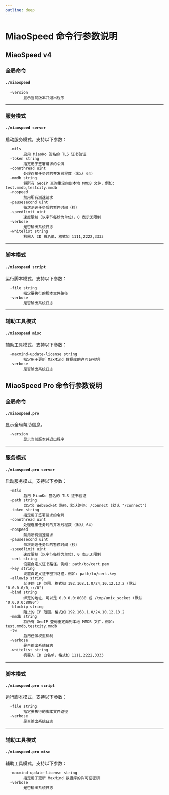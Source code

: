 ```yaml
---
outline: deep
---
```


# MiaoSpeed 命令行参数说明
## MiaoSpeed v4
### 全局命令

#### `./miaospeed`
```
  -version
        显示当前版本并退出程序
```

* * *

### 服务模式

#### `./miaospeed server`

启动服务模式，支持以下参数：

```
  -mtls
        启用 MiaoKo 签名的 TLS 证书验证
  -token string
        指定用于签署请求的令牌
  -connthread uint
        处理连接任务时的并发线程数 (默认 64)
  -mmdb string
        将所有 GeoIP 查询重定向到本地 MMDB 文件，例如: test.mmdb,testcity.mmdb
  -nospeed
        禁用所有测速请求
  -pausesecond uint
        每次测速任务后的暂停时间（秒）
  -speedlimit uint
        速度限制（以字节每秒为单位），0 表示无限制
  -verbose
        是否输出系统日志
  -whitelist string
        机器人 ID 白名单，格式如 1111,2222,3333
```

* * *

### 脚本模式

#### `./miaospeed script`

运行脚本模式，支持以下参数：

```
  -file string
        指定要执行的脚本文件路径
  -verbose
        是否输出系统日志
```

* * *

### 辅助工具模式

#### `./miaospeed misc`

辅助工具模式，支持以下参数：

```
  -maxmind-update-license string
        指定用于更新 MaxMind 数据库的许可证密钥
  -verbose
        是否输出系统日志
```

## MiaoSpeed Pro 命令行参数说明

### 全局命令

#### `./miaospeed.pro`
显示全局帮助信息。

```
  -version
        显示当前版本并退出程序
```

* * *

### 服务模式

#### `./miaospeed.pro server`

启动服务模式，支持以下参数：

```
  -mtls
        启用 MiaoKo 签名的 TLS 证书验证
  -path string
        自定义 WebSocket 路径，默认路径: /connect (默认 "/connect")
  -token string
        指定用于签署请求的令牌
  -connthread uint
        处理连接任务时的并发线程数 (默认 64)
  -nospeed
        禁用所有测速请求
  -pausesecond uint
        每次测速任务后的暂停时间（秒）
  -speedlimit uint
        速度限制（以字节每秒为单位），0 表示无限制
  -cert string
        设置自定义证书路径，例如: path/to/cert.pem
  -key string
        设置自定义证书密钥路径，例如: path/to/cert.key
  -allowip string
        允许的 IP 范围，格式如 192.168.1.0/24,10.12.13.2 (默认 "0.0.0.0/0,::/0")
  -bind string
        绑定的地址，可以是 0.0.0.0:8080 或 /tmp/unix_socket (默认 "0.0.0.0:8080")
  -blockip string
        阻止的 IP 范围，格式如 192.168.1.0/24,10.12.13.2
  -mmdb string
        将所有 GeoIP 查询重定向到本地 MMDB 文件，例如: test.mmdb,testcity.mmdb
  -tw
        启用任务权重机制
  -verbose
        是否输出系统日志
  -whitelist string
        机器人 ID 白名单，格式如 1111,2222,3333
```

* * *

### 脚本模式

#### `./miaospeed.pro script`

运行脚本模式，支持以下参数：

```
  -file string
        指定要执行的脚本文件路径
  -verbose
        是否输出系统日志
```

* * *

### 辅助工具模式

#### `./miaospeed.pro misc`

辅助工具模式，支持以下参数：

```
  -maxmind-update-license string
        指定用于更新 MaxMind 数据库的许可证密钥
  -verbose
        是否输出系统日志
```